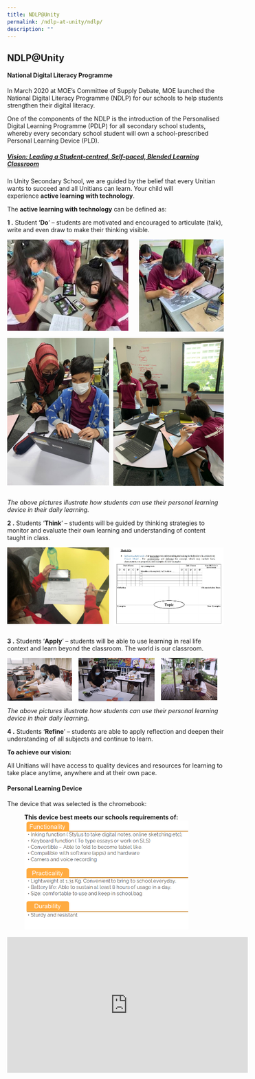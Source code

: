 ```yaml
---
title: NDLP@Unity
permalink: /ndlp-at-unity/ndlp/
description: ""
---
```

## NDLP@Unity

#### National Digital Literacy Programme

In March 2020 at MOE’s Committee of Supply Debate, MOE launched the National Digital Literacy Programme (NDLP) for our schools to help students strengthen their digital literacy.  
  
One of the components of the NDLP is the introduction of the Personalised Digital Learning Programme (PDLP) for all secondary school students, whereby every secondary school student will own a school-prescribed Personal Learning Device (PLD).

##### <u>Vision: Leading a Student-centred, Self-paced, Blended Learning Classroom</u>

In Unity Secondary School, we are guided by the belief that every Unitian wants to succeed and all Unitians can learn. Your child will experience **active learning with technology**.

The **active learning with technology** can be defined as:

**1 \.** Student ‘**Do**’ – students are motivated and encouraged to articulate (talk), write and even draw to make their thinking visible.

<img src="/images/ndlp1.jpg" style="width:56%" align=left>
<img src="/images/ndlp2.jpg" style="width:39%" align=right>
<br clear="left"><br>

<img src="/images/ndlp3.jpg" style="width:47%" align=left>
<img src="/images/ndlp4.jpg" style="width:51%" align=right>
<br clear="left"><br>

_The above pictures illustrate how students can use their personal learning device in their daily learning._

**2 \.** Students ‘**Think**’ – students will be guided by thinking strategies to monitor and evaluate their own learning and understanding of content taught in class.

<img src="/images/ndlp5.jpg" style="width:47%" align=left>
<img src="/images/ndlp6.jpg" style="width:51%" align=right>
<br clear="left"><br>

**3 \.** Students ‘**Apply**’ – students will be able to use learning in real life context and learn beyond the classroom. The world is our classroom.

<img src="/images/ndlp7.jpg" style="width:30%;margin-right:15px;" align = "left">
<img src="/images/ndlp8.jpg" style="width:35%;margin-right:15px;" align = "left">
<img src="/images/ndlp9.jpg" style="width:26%;margin-right:15px;" align = "left">
<br clear="left">

_The above pictures illustrate how students can use their personal learning device in their daily learning._

**4 \.** Students ‘**Refine**’ – students are able to apply reflection and deepen their understanding of all subjects and continue to learn.

**To achieve our vision:**  
  
All Unitians will have access to quality devices and resources for learning to take place anytime, anywhere and at their own pace.

#### Personal Learning Device

The device that was selected is the chromebook:

<figure>
<figcaption><b>This device best meets our schools requirements of:
 </figcaption>
<img src="/images/download.png" style="width:90%">
</figure>

	
<iframe width="560" height="315" src="https://www.youtube.com/embed/e2HdZVn4V68" title="What is a Chromebook?" frameborder="0" allow="accelerometer; autoplay; clipboard-write; encrypted-media; gyroscope; picture-in-picture" allowfullscreen></iframe>